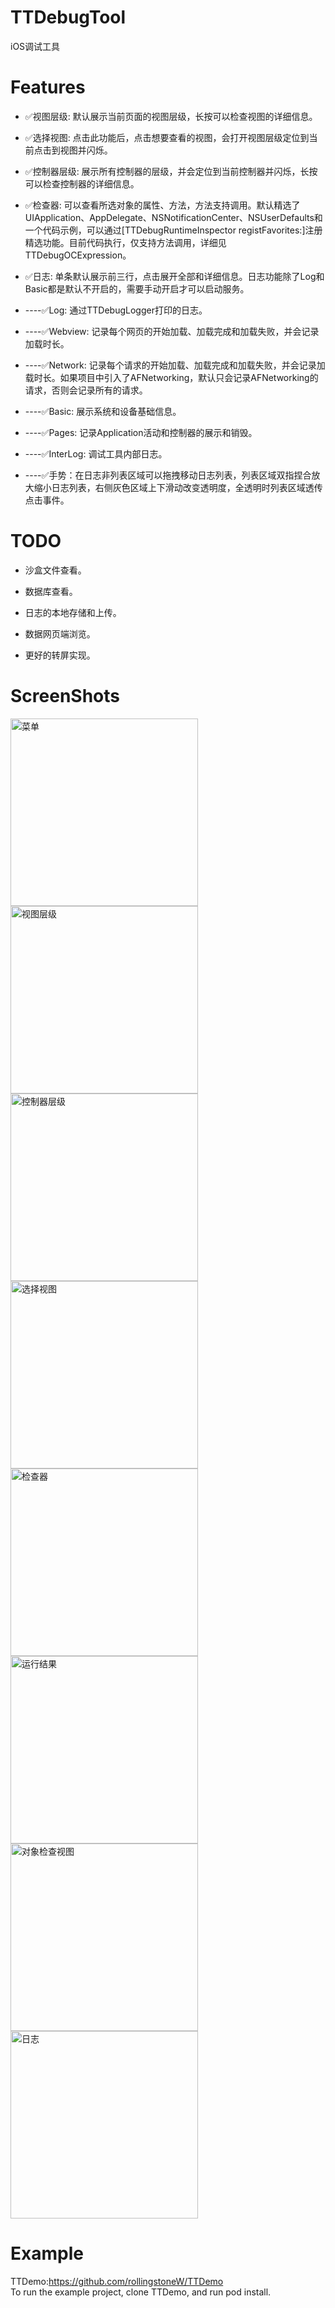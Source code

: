 # TTDebugTool
iOS调试工具

# Features

-  ✅视图层级: 默认展示当前页面的视图层级，长按可以检查视图的详细信息。

-  ✅选择视图: 点击此功能后，点击想要查看的视图，会打开视图层级定位到当前点击到视图并闪烁。

-  ✅控制器层级: 展示所有控制器的层级，并会定位到当前控制器并闪烁，长按可以检查控制器的详细信息。

-  ✅检查器: 可以查看所选对象的属性、方法，方法支持调用。默认精选了UIApplication、AppDelegate、NSNotificationCenter、NSUserDefaults和一个代码示例，可以通过[TTDebugRuntimeInspector registFavorites:]注册精选功能。目前代码执行，仅支持方法调用，详细见TTDebugOCExpression。

-  ✅日志: 单条默认展示前三行，点击展开全部和详细信息。日志功能除了Log和Basic都是默认不开启的，需要手动开启才可以启动服务。

-  ----✅Log: 通过TTDebugLogger打印的日志。

-  ----✅Webview: 记录每个网页的开始加载、加载完成和加载失败，并会记录加载时长。

-  ----✅Network: 记录每个请求的开始加载、加载完成和加载失败，并会记录加载时长。如果项目中引入了AFNetworking，默认只会记录AFNetworking的请求，否则会记录所有的请求。

-  ----✅Basic: 展示系统和设备基础信息。

-  ----✅Pages: 记录Application活动和控制器的展示和销毁。

-  ----✅InterLog: 调试工具内部日志。

-  ----✅手势：在日志非列表区域可以拖拽移动日志列表，列表区域双指捏合放大缩小日志列表，右侧灰色区域上下滑动改变透明度，全透明时列表区域透传点击事件。

#  TODO

-  沙盒文件查看。

-  数据库查看。

-  日志的本地存储和上传。

-  数据网页端浏览。

-  更好的转屏实现。

# ScreenShots

<img src="./Images/menu.png" width = "300" alt="菜单" /><img src="./Images/viewHierarchy.png" width = "300" alt="视图层级" />  
<img src="./Images/viewControllerHierarchy.png" width = "300" alt="控制器层级" /><img src="./Images/viewSelection.png" width = "300" alt="选择视图" />  
<img src="./Images/inspector.png" width = "300" alt="检查器" /><img src="./Images/inspectorResult.png" width = "300" alt="运行结果" />  
<img src="./Images/inspectorDetail.png" width = "300" alt="对象检查视图" /><img src="./Images/log.png" width = "300" alt="日志" />  

# Example

TTDemo:https://github.com/rollingstoneW/TTDemo  
To run the example project, clone TTDemo, and run pod install.

